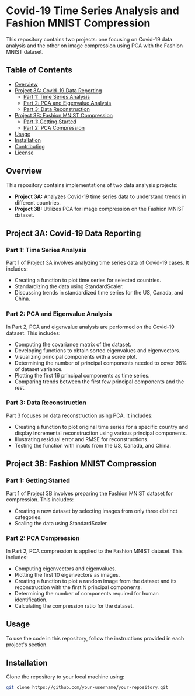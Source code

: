 # Covid-19 Time Series Analysis and Fashion MNIST Compression

This repository contains two projects: one focusing on Covid-19 data analysis and the other on image compression using PCA with the Fashion MNIST dataset.

## Table of Contents

- [Overview](#overview)
- [Project 3A: Covid-19 Data Reporting](#project-3a-covid-19-data-reporting)
  - [Part 1: Time Series Analysis](#part-1-time-series-analysis)
  - [Part 2: PCA and Eigenvalue Analysis](#part-2-pca-and-eigenvalue-analysis)
  - [Part 3: Data Reconstruction](#part-3-data-reconstruction)
- [Project 3B: Fashion MNIST Compression](#project-3b-fashion-mnist-compression)
  - [Part 1: Getting Started](#part-1-getting-started)
  - [Part 2: PCA Compression](#part-2-pca-compression)
- [Usage](#usage)
- [Installation](#installation)
- [Contributing](#contributing)
- [License](#license)

## Overview

This repository contains implementations of two data analysis projects:
- **Project 3A:** Analyzes Covid-19 time series data to understand trends in different countries.
- **Project 3B:** Utilizes PCA for image compression on the Fashion MNIST dataset.

## Project 3A: Covid-19 Data Reporting

### Part 1: Time Series Analysis

Part 1 of Project 3A involves analyzing time series data of Covid-19 cases. It includes:
- Creating a function to plot time series for selected countries.
- Standardizing the data using StandardScaler.
- Discussing trends in standardized time series for the US, Canada, and China.

### Part 2: PCA and Eigenvalue Analysis

In Part 2, PCA and eigenvalue analysis are performed on the Covid-19 dataset. This includes:
- Computing the covariance matrix of the dataset.
- Developing functions to obtain sorted eigenvalues and eigenvectors.
- Visualizing principal components with a scree plot.
- Determining the number of principal components needed to cover 98% of dataset variance.
- Plotting the first 16 principal components as time series.
- Comparing trends between the first few principal components and the rest.

### Part 3: Data Reconstruction

Part 3 focuses on data reconstruction using PCA. It includes:
- Creating a function to plot original time series for a specific country and display incremental reconstruction using various principal components.
- Illustrating residual error and RMSE for reconstructions.
- Testing the function with inputs from the US, Canada, and China.

## Project 3B: Fashion MNIST Compression

### Part 1: Getting Started

Part 1 of Project 3B involves preparing the Fashion MNIST dataset for compression. This includes:
- Creating a new dataset by selecting images from only three distinct categories.
- Scaling the data using StandardScaler.

### Part 2: PCA Compression

In Part 2, PCA compression is applied to the Fashion MNIST dataset. This includes:
- Computing eigenvectors and eigenvalues.
- Plotting the first 10 eigenvectors as images.
- Creating a function to plot a random image from the dataset and its reconstruction with the first N principal components.
- Determining the number of components required for human identification.
- Calculating the compression ratio for the dataset.

## Usage

To use the code in this repository, follow the instructions provided in each project's section.

## Installation

Clone the repository to your local machine using:

```bash
git clone https://github.com/your-username/your-repository.git
